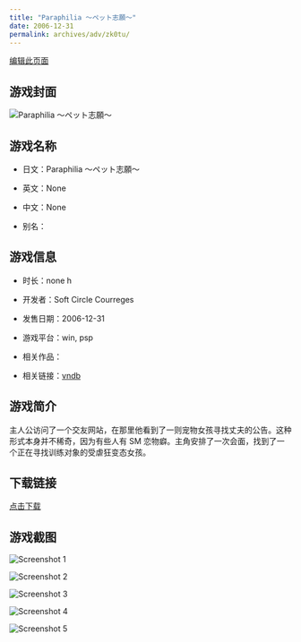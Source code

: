 ```yaml
---
title: "Paraphilia ～ペット志願～"
date: 2006-12-31
permalink: archives/adv/zk0tu/
---
```

[编辑此页面](https://github.com/ACG-3/ADV3-source/blob/main/source/_posts/Paraphilia%20%EF%BD%9E%E3%83%9A%E3%83%83%E3%83%88%E5%BF%97%E9%A1%98%EF%BD%9E.md)

## 游戏封面

![Paraphilia ～ペット志願～](https://pan.timero.xyz/d/onedrive/img_lib_001/Paraphilia%20%EF%BD%9E%E3%83%9A%E3%83%83%E3%83%88%E5%BF%97%E9%A1%98%EF%BD%9E_cover.avif)


## 游戏名称

- 日文：Paraphilia ～ペット志願～
- 英文：None
- 中文：None

- 别名：


## 游戏信息

- 时长：none h
- 开发者：Soft Circle Courreges
- 发售日期：2006-12-31
- 游戏平台：win, psp
- 相关作品：

- 相关链接：[vndb](https://vndb.org/v8194)


## 游戏简介

主人公访问了一个交友网站，在那里他看到了一则宠物女孩寻找丈夫的公告。这种形式本身并不稀奇，因为有些人有 SM 恋物癖。主角安排了一次会面，找到了一个正在寻找训练对象的受虐狂变态女孩。




## 下载链接

[点击下载](https://pan.timero.xyz/onedrive/adv_lib_001/Paraphilia%20%EF%BD%9E%E3%83%9A%E3%83%83%E3%83%88%E5%BF%97%E9%A1%98%EF%BD%9E)


## 游戏截图


![Screenshot 1](https://pan.timero.xyz/d/onedrive/img_lib_001/Paraphilia%20%EF%BD%9E%E3%83%9A%E3%83%83%E3%83%88%E5%BF%97%E9%A1%98%EF%BD%9E_Screenshot_1.avif)

![Screenshot 2](https://pan.timero.xyz/d/onedrive/img_lib_001/Paraphilia%20%EF%BD%9E%E3%83%9A%E3%83%83%E3%83%88%E5%BF%97%E9%A1%98%EF%BD%9E_Screenshot_2.avif)

![Screenshot 3](https://pan.timero.xyz/d/onedrive/img_lib_001/Paraphilia%20%EF%BD%9E%E3%83%9A%E3%83%83%E3%83%88%E5%BF%97%E9%A1%98%EF%BD%9E_Screenshot_3.avif)

![Screenshot 4](https://pan.timero.xyz/d/onedrive/img_lib_001/Paraphilia%20%EF%BD%9E%E3%83%9A%E3%83%83%E3%83%88%E5%BF%97%E9%A1%98%EF%BD%9E_Screenshot_4.avif)

![Screenshot 5](https://pan.timero.xyz/d/onedrive/img_lib_001/Paraphilia%20%EF%BD%9E%E3%83%9A%E3%83%83%E3%83%88%E5%BF%97%E9%A1%98%EF%BD%9E_Screenshot_5.avif)

